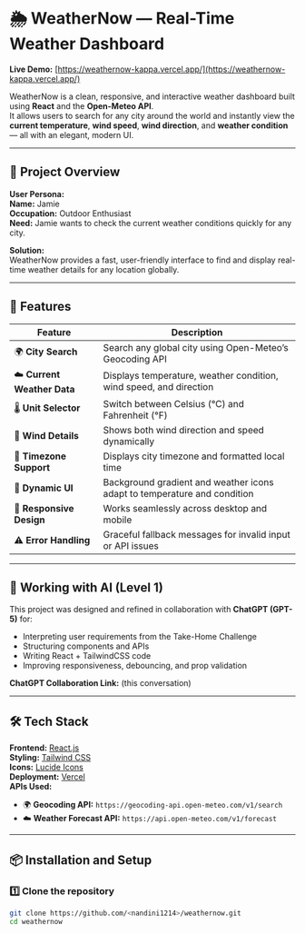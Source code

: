 # 🌦️ WeatherNow — Real-Time Weather Dashboard

**Live Demo:** [https://weathernow-kappa.vercel.app/](https://weathernow-kappa.vercel.app/)

WeatherNow is a clean, responsive, and interactive weather dashboard built using **React** and the **Open-Meteo API**.  
It allows users to search for any city around the world and instantly view the **current temperature**, **wind speed**, **wind direction**, and **weather condition** — all with an elegant, modern UI.

---

## 🚀 Project Overview

**User Persona:**  
**Name:** Jamie  
**Occupation:** Outdoor Enthusiast  
**Need:** Jamie wants to check the current weather conditions quickly for any city.

**Solution:**  
WeatherNow provides a fast, user-friendly interface to find and display real-time weather details for any location globally.

---

## 🧩 Features

| Feature | Description |
|----------|-------------|
| 🌍 **City Search** | Search any global city using Open-Meteo’s Geocoding API |
| ☁️ **Current Weather Data** | Displays temperature, weather condition, wind speed, and direction |
| 🌡️ **Unit Selector** | Switch between Celsius (°C) and Fahrenheit (°F) |
| 💨 **Wind Details** | Shows both wind direction and speed dynamically |
| 🧭 **Timezone Support** | Displays city timezone and formatted local time |
| 🎨 **Dynamic UI** | Background gradient and weather icons adapt to temperature and condition |
| 📱 **Responsive Design** | Works seamlessly across desktop and mobile |
| ⚠️ **Error Handling** | Graceful fallback messages for invalid input or API issues |

---

## 🧠 Working with AI (Level 1)

This project was designed and refined in collaboration with **ChatGPT (GPT-5)** for:
- Interpreting user requirements from the Take-Home Challenge  
- Structuring components and APIs  
- Writing React + TailwindCSS code  
- Improving responsiveness, debouncing, and prop validation  

**ChatGPT Collaboration Link:** (this conversation)

---

## 🛠️ Tech Stack

**Frontend:** [React.js](https://react.dev/)  
**Styling:** [Tailwind CSS](https://tailwindcss.com/)  
**Icons:** [Lucide Icons](https://lucide.dev/icons/)  
**Deployment:** [Vercel](https://vercel.com/)  
**APIs Used:**
- 🌍 **Geocoding API:** `https://geocoding-api.open-meteo.com/v1/search`
- ☁️ **Weather Forecast API:** `https://api.open-meteo.com/v1/forecast`

---

## 📦 Installation and Setup

### 1️⃣ Clone the repository
```bash
git clone https://github.com/<nandini1214>/weathernow.git
cd weathernow
